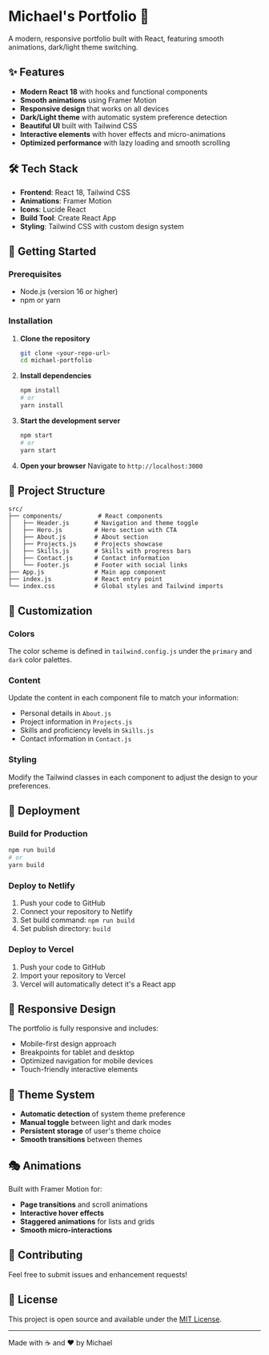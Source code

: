 # Michael's Portfolio 🚀

A modern, responsive portfolio built with React, featuring smooth animations, dark/light theme switching.

## ✨ Features

- **Modern React 18** with hooks and functional components
- **Smooth animations** using Framer Motion
- **Responsive design** that works on all devices
- **Dark/Light theme** with automatic system preference detection
- **Beautiful UI** built with Tailwind CSS
- **Interactive elements** with hover effects and micro-animations
- **Optimized performance** with lazy loading and smooth scrolling

## 🛠️ Tech Stack

- **Frontend**: React 18, Tailwind CSS
- **Animations**: Framer Motion
- **Icons**: Lucide React
- **Build Tool**: Create React App
- **Styling**: Tailwind CSS with custom design system

## 🚀 Getting Started

### Prerequisites

- Node.js (version 16 or higher)
- npm or yarn

### Installation

1. **Clone the repository**
   ```bash
   git clone <your-repo-url>
   cd michael-portfolio
   ```

2. **Install dependencies**
   ```bash
   npm install
   # or
   yarn install
   ```

3. **Start the development server**
   ```bash
   npm start
   # or
   yarn start
   ```

4. **Open your browser**
   Navigate to `http://localhost:3000`

## 📁 Project Structure

```
src/
├── components/          # React components
│   ├── Header.js       # Navigation and theme toggle
│   ├── Hero.js         # Hero section with CTA
│   ├── About.js        # About section
│   ├── Projects.js     # Projects showcase
│   ├── Skills.js       # Skills with progress bars
│   ├── Contact.js      # Contact information
│   └── Footer.js       # Footer with social links
├── App.js              # Main app component
├── index.js            # React entry point
└── index.css           # Global styles and Tailwind imports
```

## 🎨 Customization

### Colors
The color scheme is defined in `tailwind.config.js` under the `primary` and `dark` color palettes.

### Content
Update the content in each component file to match your information:
- Personal details in `About.js`
- Project information in `Projects.js`
- Skills and proficiency levels in `Skills.js`
- Contact information in `Contact.js`

### Styling
Modify the Tailwind classes in each component to adjust the design to your preferences.

## 🚀 Deployment

### Build for Production
```bash
npm run build
# or
yarn build
```

### Deploy to Netlify
1. Push your code to GitHub
2. Connect your repository to Netlify
3. Set build command: `npm run build`
4. Set publish directory: `build`

### Deploy to Vercel
1. Push your code to GitHub
2. Import your repository to Vercel
3. Vercel will automatically detect it's a React app

## 📱 Responsive Design

The portfolio is fully responsive and includes:
- Mobile-first design approach
- Breakpoints for tablet and desktop
- Optimized navigation for mobile devices
- Touch-friendly interactive elements

## 🌙 Theme System

- **Automatic detection** of system theme preference
- **Manual toggle** between light and dark modes
- **Persistent storage** of user's theme choice
- **Smooth transitions** between themes

## 🎭 Animations

Built with Framer Motion for:
- **Page transitions** and scroll animations
- **Interactive hover effects**
- **Staggered animations** for lists and grids
- **Smooth micro-interactions**

## 🤝 Contributing

Feel free to submit issues and enhancement requests!

## 📄 License

This project is open source and available under the [MIT License](LICENSE).

---

Made with ☕ and ❤️ by Michael


